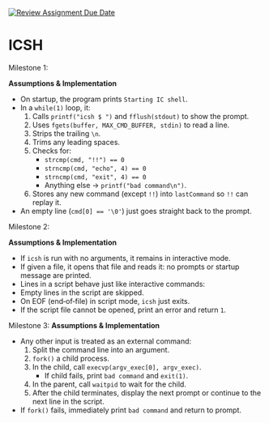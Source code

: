 [![Review Assignment Due Date](https://classroom.github.com/assets/deadline-readme-button-22041afd0340ce965d47ae6ef1cefeee28c7c493a6346c4f15d667ab976d596c.svg)](https://classroom.github.com/a/WIXYXthJ)
# ICSH

Milestone 1:

**Assumptions & Implementation**  
- On startup, the program prints `Starting IC shell`.  
- In a `while(1)` loop, it:
  1. Calls `printf("icsh $ ")` and `fflush(stdout)` to show the prompt.
  2. Uses `fgets(buffer, MAX_CMD_BUFFER, stdin)` to read a line.
  3. Strips the trailing `\n`.
  4. Trims any leading spaces.
  5. Checks for:
     - `strcmp(cmd, "!!") == 0`
     - `strncmp(cmd, "echo", 4) == 0`
     - `strncmp(cmd, "exit", 4) == 0`
     - Anything else → `printf("bad command\n")`.
  6. Stores any new command (except `!!`) into `lastCommand` so `!!` can replay it.
- An empty line (`cmd[0] == '\0'`) just goes straight back to the prompt.

Milestone 2:

**Assumptions & Implementation**  
- If `icsh` is run with no arguments, it remains in interactive mode.  
- If given a file, it opens that file and reads it: no prompts or startup message are printed.  
- Lines in a script behave just like interactive commands:  
- Empty lines in the script are skipped.  
- On EOF (end‐of‐file) in script mode, `icsh` just  exits.  
- If the script file cannot be opened, print an error and return `1`.

Milestone 3:
**Assumptions & Implementation**  
- Any other input is treated as an external command:
  1. Split the command line into an argument.  
  2. `fork()` a child process.  
  3. In the child, call `execvp(argv_exec[0], argv_exec)`.  
     - If child fails, print `bad command` and `exit(1)`.  
  4. In the parent, call `waitpid` to wait for the child.  
  5. After the child terminates, display the next prompt or continue to the next line in the script.  
- If `fork()` fails, immediately print `bad command` and return to prompt.
